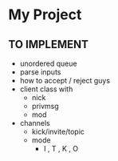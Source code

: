 
# My Project

## TO IMPLEMENT

- unordered queue
- parse inputs
- how to accept / reject guys
- client class with
  - nick
  - privmsg
  - mod
- channels
  - kick/invite/topic
  - mode
    - I , T , K , O
